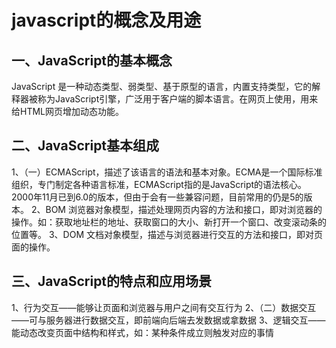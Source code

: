 # javascript的概念及用途

## 一、JavaScript的基本概念
JavaScript 是一种动态类型、弱类型、基于原型的语言，内置支持类型，它的解释器被称为JavaScript引擎，广泛用于客户端的脚本语言。在网页上使用，用来给HTML网页增加动态功能。

## 二、JavaScript基本组成
1、（一）ECMAScript，描述了该语言的语法和基本对象。ECMA是一个国际标准组织，专门制定各种语言标准，ECMAScript指的是JavaScript的语法核心。2000年11月已到6.0的版本，但由于会有一些兼容问题，目前常用的仍是5的版本。
2、BOM 浏览器对象模型，描述处理网页内容的方法和接口，即对浏览器的操作。如：获取地址栏的地址、获取窗口的大小、新打开一个窗口、改变滚动条的位置等。
3、DOM 文档对象模型，描述与浏览器进行交互的方法和接口，即对页面的操作。

## 三、JavaScript的特点和应用场景
1、行为交互——能够让页面和浏览器与用户之间有交互行为
2、（二）数据交互——可与服务器进行数据交互，即前端向后端去发数据或拿数据
3、逻辑交互——能动态改变页面中结构和样式，如：某种条件成立则触发对应的事情